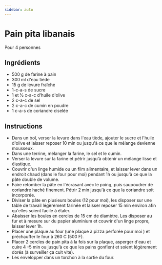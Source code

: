 ```yaml
---
sidebar: auto
---
```


# Pain pita libanais

Pour 4 personnes

## Ingrédients

- 500 g de farine à pain
- 300 ml d'eau tiède
- 15 g de levure fraîche
- 1-c-a-s de sucre
- 1 et ½ c-a-c d'huile d'olive
- 2 c-a-c de sel
- 2 c-a-c de cumin en poudre
- 1 c-a-s de coriandre ciselée

## Instructions

- Dans un bol, verser la levure dans l'eau tiède, ajouter le sucre et l'huile d'olive et laisser reposer 10 min ou jusqu'à ce que le mélange devienne mousseux.
- Dans une terrine, mélanger la farine, le sel et le cumin.
- Verser la levure sur la farine et pétrir jusqu'à obtenir un mélange lisse et élastique.
- Couvrir d'un linge humide ou un film alimentaire, et laisser lever dans un endroit chaud (dans le four pour moi) pendant 1h ou jusqu'à ce que la pâte double de volume.
- Faire retomber la pâte en l'écrasant avec le poing, puis saupoudrer de coriandre haché finement. Pétrir 2 min jusqu'à ce que la coriandre soit incorporée.
- Diviser la pâte en plusieurs boules (12 pour moi), les disposer sur une table de travail légèrement farinée et laisser reposer 15 min environ afin qu'elles soient facile à étaler.
- Abaisser les boules en cercles de 15 cm de diamètre. Les disposer au fur et à mesure sur du papier aluminium et couvrir d'un linge propre, laisser lever 1h.
- Placer une plaque au four (une plaque à pizza perforée pour moi ) et préchauffer le four à 260 C (500 F).
- Placer 2 cercles de pain pita à la fois sur la plaque, asperger d'eau et cuire 4 -5 min ou jusqu'à ce que les pains gonflent et soient légèrement dorés (à surveiller ça cuit vite).
- Les envelopper dans un torchon à la sortie du four.